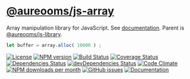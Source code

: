 [@aureooms/js-array](https://aureooms.github.io/js-array)
==

Array manipulation library for JavaScript.
See [documentation](https://aureooms.github.io/js-array).
Parent is [@aureooms/js-library](https://github.com/aureooms/js-library).

```js
let buffer = array.alloc( 10000 ) ;
```

[![License](https://img.shields.io/github/license/aureooms/js-array.svg?style=flat)](https://raw.githubusercontent.com/aureooms/js-array/master/LICENSE)
[![NPM version](https://img.shields.io/npm/v/@aureooms/js-array.svg?style=flat)](https://www.npmjs.org/package/@aureooms/js-array)
[![Build Status](https://img.shields.io/travis/aureooms/js-array.svg?style=flat)](https://travis-ci.org/aureooms/js-array)
[![Coverage Status](https://img.shields.io/coveralls/aureooms/js-array.svg?style=flat)](https://coveralls.io/r/aureooms/js-array)
[![Dependencies Status](https://img.shields.io/david/aureooms/js-array.svg?style=flat)](https://david-dm.org/aureooms/js-array#info=dependencies)
[![devDependencies Status](https://img.shields.io/david/dev/aureooms/js-array.svg?style=flat)](https://david-dm.org/aureooms/js-array#info=devDependencies)
[![Code Climate](https://img.shields.io/codeclimate/github/aureooms/js-array.svg?style=flat)](https://codeclimate.com/github/aureooms/js-array)
[![NPM downloads per month](https://img.shields.io/npm/dm/@aureooms/js-array.svg?style=flat)](https://www.npmjs.org/package/@aureooms/js-array)
[![GitHub issues](https://img.shields.io/github/issues/aureooms/js-array.svg?style=flat)](https://github.com/aureooms/js-array/issues)
[![Documentation](https://aureooms.github.io/js-array/badge.svg)](https://aureooms.github.io/js-array/source.html)
